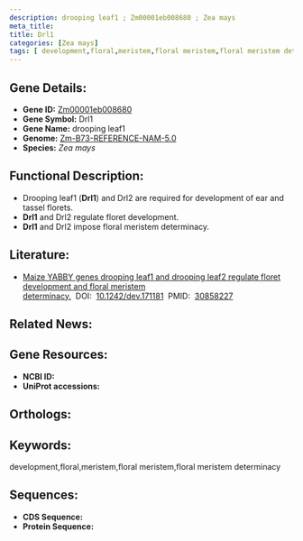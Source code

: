 ```yaml
---
description: drooping leaf1 ; Zm00001eb008680 ; Zea mays
meta_title:
title: Drl1
categories: [Zea mays]
tags: [ development,floral,meristem,floral meristem,floral meristem determinacy ]
---
```


## Gene Details:
- **Gene ID:**	[Zm00001eb008680]()
- **Gene Symbol:** Drl1
- **Gene Name:** drooping leaf1
- **Genome:** [Zm-B73-REFERENCE-NAM-5.0]()
- **Species:** *Zea mays*

## Functional Description:
   - Drooping leaf1 (**Drl1**) and Drl2 are required for development of ear and tassel florets.
   - **Drl1** and Drl2 regulate floret development.
   - **Drl1** and Drl2 impose floral meristem determinacy.

## Literature:
   - [Maize YABBY genes drooping leaf1 and drooping leaf2 regulate floret development and floral meristem determinacy.]( https://journals.biologists.com/dev/article/146/6/dev171181/49070/Maize-YABBY-genes-drooping-leaf1-and-drooping)&nbsp;&nbsp;DOI:&nbsp;&nbsp;[10.1242/dev.171181](https://journals.biologists.com/dev/article/146/6/dev171181/49070/Maize-YABBY-genes-drooping-leaf1-and-drooping)&nbsp;&nbsp;PMID:&nbsp;&nbsp;[30858227](https://pubmed.ncbi.nlm.nih.gov/30858227/)

## Related News:

## Gene Resources:
- **NCBI ID:** [](https://www.ncbi.nlm.nih.gov/gene/?term=)
- **UniProt accessions:** [](https://www.uniprot.org/uniprotkb//entry)

## Orthologs:

## Keywords:
development,floral,meristem,floral meristem,floral meristem determinacy

## Sequences:
- **CDS Sequence:**
- **Protein Sequence:**
